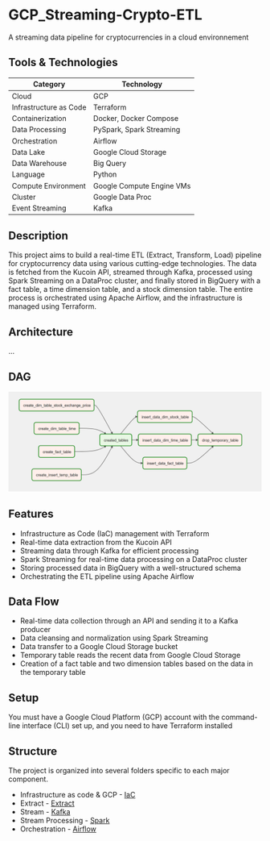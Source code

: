 # GCP_Streaming-Crypto-ETL 

A streaming data pipeline for cryptocurrencies in a cloud environnement 

## Tools & Technologies 

| Category                  | Technology                          |
|---------------------------|-------------------------------------|
| Cloud                     | GCP                                 |
| Infrastructure as Code    | Terraform                           |
| Containerization          | Docker, Docker Compose              |
| Data Processing           | PySpark, Spark Streaming            |
| Orchestration             | Airflow                             |
| Data Lake                 | Google Cloud Storage                |
| Data Warehouse            | Big Query                           |
| Language                  | Python                              |
| Compute Environment       | Google Compute Engine VMs           |
| Cluster                   | Google Data Proc                    | 
| Event Streaming           | Kafka                               |

## Description 

This project aims to build a real-time ETL (Extract, Transform, Load) pipeline for cryptocurrency data using various cutting-edge technologies. The data is fetched from the Kucoin API, streamed through Kafka, processed using Spark Streaming on a DataProc cluster, and finally stored in BigQuery with a fact table, a time dimension table, and a stock dimension table. The entire process is orchestrated using Apache Airflow, and the infrastructure is managed using Terraform.

## Architecture

...

## DAG 

![DAG](images/airflow_capture.PNG)

## Features

- Infrastructure as Code (IaC) management with Terraform
- Real-time data extraction from the Kucoin API
- Streaming data through Kafka for efficient processing
- Spark Streaming for real-time data processing on a DataProc cluster
- Storing processed data in BigQuery with a well-structured schema
- Orchestrating the ETL pipeline using Apache Airflow

## Data Flow 

- Real-time data collection through an API and sending it to a Kafka producer
- Data cleansing and normalization using Spark Streaming
- Data transfer to a Google Cloud Storage bucket
- Temporary table reads the recent data from Google Cloud Storage
- Creation of a fact table and two dimension tables based on the data in the temporary table

## Setup 

You must have a Google Cloud Platform (GCP) account with the command-line interface (CLI) set up, and you need to have Terraform installed

## Structure 

The project is organized into several folders specific to each major component.

- Infrastructure as code & GCP - [IaC](setup/terraform.md)
- Extract - [Extract](setup/Extract.md)
- Stream - [Kafka](setup/kafka.md)
- Stream Processing - [Spark](setup/spark_cluster.md)
- Orchestration - [Airflow](setup/airflow.md)






